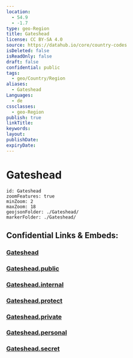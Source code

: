 ```yaml
---
location:
  - 54.9
  - -1.7
type: geo-Region
title: Gateshead
license: CC BY-SA 4.0
source: https://datahub.io/core/country-codes
isDeleted: false
isReadOnly: false
draft: false
confidential: public
tags:
  - geo/Country/Region
aliases:
  - Gateshead
Languages:
  - de
cssclasses:
  - geo-Region
publish: true
linkTitle:
keywords:
layout:
publishDate:
expiryDate:
---
```


# Gateshead

```leaflet
id: Gateshead
zoomFeatures: true 
minZoom: 2 
maxZoom: 18
geojsonFolder: ./Gateshead/
markerFolder: ./Gateshead/
```


## Confidential Links & Embeds: 

### [Gateshead](/_Standards/Earth/Continent/Europe/Europe~North/UK/England/Regions~England/North_East_England/Gateshead.md) 

### [Gateshead.public](/_public/Earth/Continent/Europe/Europe~North/UK/England/Regions~England/North_East_England/Gateshead.public.md) 

### [Gateshead.internal](/_internal/Earth/Continent/Europe/Europe~North/UK/England/Regions~England/North_East_England/Gateshead.internal.md) 

### [Gateshead.protect](/_protect/Earth/Continent/Europe/Europe~North/UK/England/Regions~England/North_East_England/Gateshead.protect.md) 

### [Gateshead.private](/_private/Earth/Continent/Europe/Europe~North/UK/England/Regions~England/North_East_England/Gateshead.private.md) 

### [Gateshead.personal](/_personal/Earth/Continent/Europe/Europe~North/UK/England/Regions~England/North_East_England/Gateshead.personal.md) 

### [Gateshead.secret](/_secret/Earth/Continent/Europe/Europe~North/UK/England/Regions~England/North_East_England/Gateshead.secret.md)

